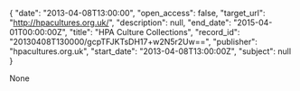 {
  "date": "2013-04-08T13:00:00", 
  "open_access": false, 
  "target_url": "http://hpacultures.org.uk/", 
  "description": null, 
  "end_date": "2015-04-01T00:00:00Z", 
  "title": "HPA Culture Collections", 
  "record_id": "20130408T130000/gcpTFJKTsDH17+w2N5r2Uw==", 
  "publisher": "hpacultures.org.uk", 
  "start_date": "2013-04-08T13:00:00Z", 
  "subject": null
}

None